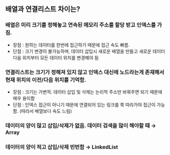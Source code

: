 ## 배열과 연결리스트 차이는?

### 배열은 미리 크기를 정해놓고 연속된 메모리 주소를 할당 받고 인덱스를 가짐. 

- 장점 : 원하는 데이터를 한번에 접근하기 때문에 접근 속도 빠름.
- 단점 : 크기 변경이 불가능하며, 데이터 삽입시 새로운 배열을 만들고 새로운 데이터 다음 위치부터 모든 데이터 위치를 변경해야 됨

### 연결리스트는 크기가 정해져 있지 않고 인덱스 대신에 노드라는게 존재해서 현재 위치의 이전/다음 위치를 기억함.

- 장점 : 크기는 가변적. 데이터 삽입 및 삭제는 논리적 주소만 바꿔주면 되기 때문에 매우 용이함
- 단점 : 인덱스 접근이 아니기 때문에 연결되어 있는 링크를 쭉 따라가야 접근이 가능함. (따라서 배열보다 속도 느림)



### 데이터의 양이 많고 삽입/삭제가 없음. 데이터 검색을 많이 해야할 때 → Array
### 데이터의 양이 적고 삽입/삭제 빈번함 → LinkedList
